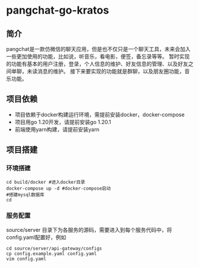 # pangchat-go-kratos
## 简介
pangchat是一款仿微信的聊天应用，但是也不仅只是一个聊天工具，未来会加入一些更加使用的功能，比如说，听音乐，看电影，便签，备忘录等等。
暂时实现的功能有基本的用户注册，登录，个人信息的维护、好友信息的管理、以及好友之间单聊，未读消息的维护。
接下来要实现的功能就是群聊，以及朋友圈功能，音乐功能。
## 项目依赖
- 项目依赖于docker构建运行环境，需提前安装docker，docker-compose
- 项目用go 1.20开发，请提前安装go 1.20.1
- 前端使用yarn构建，请提前安装yarn
## 项目搭建
### 环境搭建
```
cd build/docker #进入docker目录
docker-compose up -d #docker-compose启动
#搭建mysql数据库
cd 
```
### 服务配置
source/server 目录下为各服务的源码，需要进入到每个服务代码中，将config.yaml配置好，例如
```
cd source/server/api-gateway/configs
cp config.example.yaml config.yaml 
vim config.yaml 







